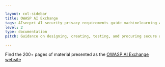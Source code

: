 ```yaml
---

layout: col-sidebar
title: OWASP AI Exchange
tags: AIsecpri AI security privacy requirements guide machinelearning algorithms
level: 2
type: documentation
pitch: Guidance on designing, creating, testing, and procuring secure and privacy-preserving AI systems

---
```


Find the 200+ pages of material presented as the [OWASP AI Exchange website](https://owaspai.org)
